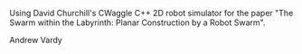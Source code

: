 Using David Churchill's CWaggle C++ 2D robot simulator for the paper "The Swarm within the Labyrinth: Planar Construction by a Robot Swarm".

Andrew Vardy
